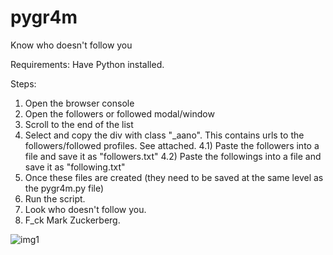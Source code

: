 # pygr4m
Know who doesn't follow you

Requirements: Have Python installed.

Steps:

1) Open the browser console
2) Open the followers or followed modal/window
3) Scroll to the end of the list
4) Select and copy the div with class "_aano". This contains urls to the followers/followed profiles. See attached.
     4.1) Paste the followers into a file and save it as "followers.txt"
     4.2) Paste the followings into a file and save it as "following.txt"
5) Once these files are created (they need to be saved at the same level as the pygr4m.py file)
6) Run the script.
7) Look who doesn't follow you.
8) F_ck Mark Zuckerberg.

![img1](https://github.com/p4k3n/pygr4m/assets/42408915/7526a521-e22a-4e19-8acb-226e9f9e40ba)
